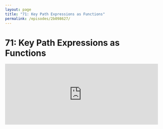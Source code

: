 ```yaml
---
layout: page
title: "71: Key Path Expressions as Functions"
permalink: /episodes/2b098627/
---
```


# 71: Key Path Expressions as Functions

<iframe frameBorder="0" height="200px" scrolling="no" seamless src="https://player.simplecast.com/b06bf92c-00f5-48d3-bb43-b3eaae14c4fd" width="100%" />

## Relevant Links

* Key Path Expressions as Functions: https://forums.swift.org/t/key-path-expressions-as-functions/19587
* Implementation: https://github.com/apple/swift/pull/19448
* Previous discussion threads:
  * https://forums.swift.org/t/allow-key-path-literal-syntax-in-expressions-expecting-function-type/16453
  * https://forums.swift.org/t/key-path-getter-promotion/11185
  * https://forums.swift.org/t/pitch-keypath-based-map-flatmap-filter/6266
* Original "Smart Key Path" proposal: https://github.com/apple/swift-evolution/blob/master/proposals/0161-key-paths.md
* Kuery: https://github.com/kishikawakatsumi/Kuery

## Thanks to this episode's Sponsors

### [Sentry.io](https://www.sentry.io/for/swift)

Sentry tells you about errors in your code before your customers have a chance to encounter them. 

With Sentry, you’ll see exactly how many users have been impacted by a bug, the stack trace, the commit that the error was released as part of, the engineer who wrote the line of code that is currently busted, and a lot more. 

Give it a try and let them know we sent you at https://www.sentry.io/for/swift

### [Instabug](https://instabug.com/swift)

With Instabug, your users and beta testers now can submit thorough feedback from your app by just shaking the phone, they will be able to take a screenshot and send their feedback easily. 

You will receive a t-shirt with their motto 'I squash bugs for a living' if you go to [instabug.com/swift](https://instabug.com/swift), signup, and integrate the SDK.


## Get in Touch

If you're enjoying the show and want to say thank you, the best way to do that is by [leaving us a review on iTunes](https://itunes.apple.com/us/podcast/swift-unwrapped/id1209817203?mt=2)! It lets us know what you think of the show and helps us climb the charts so other people can find the show.

We've also got a channel set up on Spectrum.chat! If you want to talk about today's episode, ask us a question or just follow the conversation, jump in anytime at [spectrum.chat/specfm/swift-unwrapped](https://spectrum.chat/specfm/swift-unwrapped)

